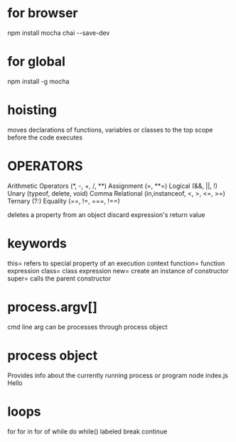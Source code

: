 # for browser
npm install mocha chai --save-dev

# for global
npm install -g mocha

# hoisting
moves declarations of functions, variables or classes to the top scope before the code executes

# OPERATORS
Arithmetic Operators (*, -, +, /, **)
Assignment (=, **=)
Logical (&&, ||, !)
Unary (typeof, delete, void)
Comma
Relational (in,instanceof, <, >, <=, >=)
Ternary (?:)
Equality (==, !=, ===, !==)

deletes a property from an object
discard expression's return value

# keywords
this= refers to special property of an execution context
function= function expression
class= class expression
new= create an instance of constructor
super= calls the parent constructor


# process.argv[]
cmd line arg can be processes through process object

# process object
Provides info about the currently running process or program
node index.js Hello

# loops
for 
for in
for of
while
do while()
labeled
break
continue


